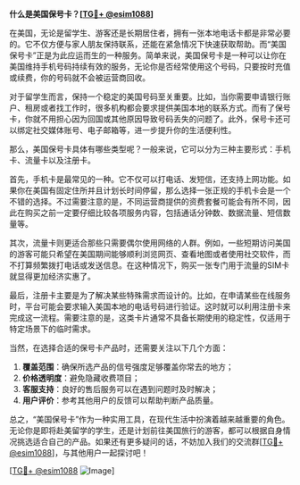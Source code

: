 **什么是美国保号卡？[[TG💪+ @esim1088](https://t.me/s/esim1088)]**

在美国，无论是留学生、游客还是长期居住者，拥有一张本地电话卡都是非常必要的。它不仅方便与家人朋友保持联系，还能在紧急情况下快速获取帮助。而“美国保号卡”正是为此应运而生的一种服务。简单来说，美国保号卡是一种可以让你在美国维持手机号码持续有效的服务，无论你是否经常使用这个号码，只要按时充值或续费，你的号码就不会被运营商回收。

对于留学生而言，保持一个稳定的美国号码至关重要。比如，当你需要申请银行账户、租房或者找工作时，很多机构都会要求提供美国本地的联系方式。而有了保号卡，你就不用担心因为回国或其他原因导致号码丢失的问题了。此外，保号卡还可以绑定社交媒体账号、电子邮箱等，进一步提升你的生活便利性。

那么，美国保号卡具体有哪些类型呢？一般来说，它可以分为三种主要形式：手机卡、流量卡以及注册卡。

首先，手机卡是最常见的一种。它不仅可以打电话、发短信，还支持上网功能。如果你在美国有固定住所并且计划长时间停留，那么选择一张正规的手机卡会是一个不错的选择。不过需要注意的是，不同运营商提供的资费套餐可能会有所不同，因此在购买之前一定要仔细比较各项服务内容，包括通话分钟数、数据流量、短信数量等。

其次，流量卡则更适合那些只需要偶尔使用网络的人群。例如，一些短期访问美国的游客可能只希望在美国期间能够顺利浏览网页、查看地图或者使用社交软件，而不打算频繁拨打电话或发送信息。在这种情况下，购买一张专门用于流量的SIM卡就显得更加经济实惠了。

最后，注册卡主要是为了解决某些特殊需求而设计的。比如，在申请某些在线服务时，平台可能会要求输入美国本地的电话号码进行验证。这时就可以利用注册卡来完成这一流程。需要注意的是，这类卡片通常不具备长期使用的稳定性，仅适用于特定场景下的临时需求。

当然，在选择合适的保号卡产品时，还需要关注以下几个方面：

1. **覆盖范围**：确保所选产品的信号强度足够覆盖你常去的地方；
2. **价格透明度**：避免隐藏收费项目；
3. **客服支持**：良好的售后服务可以在遇到问题时及时解决；
4. **用户评价**：参考其他用户的反馈可以帮助判断产品质量。

总之，“美国保号卡”作为一种实用工具，在现代生活中扮演着越来越重要的角色。无论你是即将赴美留学的学生，还是计划前往美国旅行的游客，都可以根据自身情况挑选适合自己的产品。如果还有更多疑问的话，不妨加入我们的交流群[[TG💪+ @esim1088](https://t.me/s/esim1088)]，与其他用户一起探讨吧！

[[TG💪+ @esim1088](https://t.me/s/esim1088) ![Image](https://i.postimg.cc/4NQfJmqS/Snipaste-2025-05-13-00-14-12.png)]
